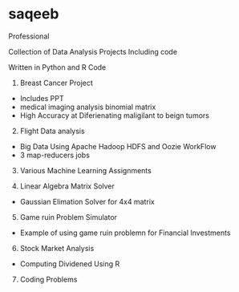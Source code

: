 # saqeeb
Professional

Collection of Data Analysis Projects Including code

Written in Python and R Code

1. Breast Cancer Project
- Includes PPT
- medical imaging analysis binomial matrix 
- High Accuracy at Diferienating maligilant to beign tumors
2. Flight Data analysis
- Big Data Using Apache Hadoop HDFS and Oozie WorkFlow
- 3 map-reducers jobs
3. Various Machine Learning Assignments 

4. Linear Algebra Matrix Solver
- Gaussian Elimation Solver for 4x4 matrix

5. Game ruin Problem Simulator
- Example of using game ruin problemn for Financial Investments

6. Stock Market Analysis
- Computing Dividened Using R

7. Coding Problems
